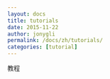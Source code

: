 ```yaml
---
layout: docs
title: tutorials
date: 2015-11-22
author: jonygli
permalink: /docs/zh/tutorials/
categories: [tutorial]
---
```


教程